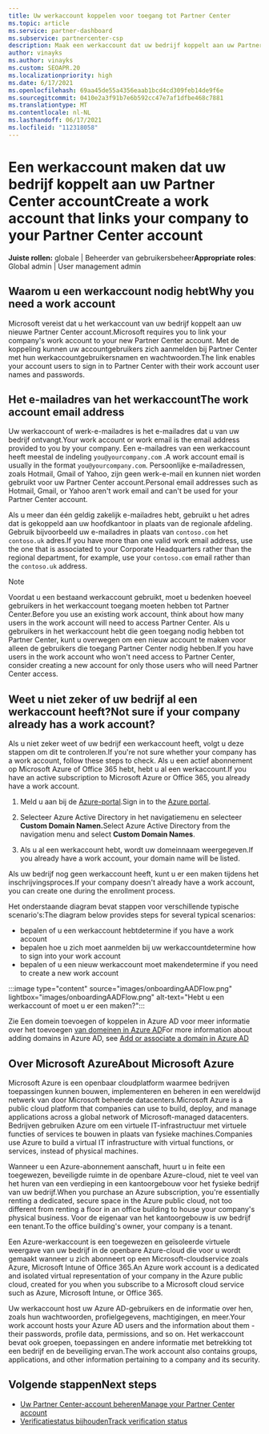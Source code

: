 ```yaml
---
title: Uw werkaccount koppelen voor toegang tot Partner Center
ms.topic: article
ms.service: partner-dashboard
ms.subservice: partnercenter-csp
description: Maak een werkaccount dat uw bedrijf koppelt aan uw Partner Center account. Hierdoor hebben werknemers in uw bedrijf toegang tot Partner Center.
author: vinayks
ms.author: vinayks
ms.custom: SEOAPR.20
ms.localizationpriority: high
ms.date: 6/17/2021
ms.openlocfilehash: 69aa45de55a4356eaab1bcd4cd309feb14de9f6e
ms.sourcegitcommit: 0410e2a3f91b7e6b592cc47e7af1dfbe468c7881
ms.translationtype: MT
ms.contentlocale: nl-NL
ms.lasthandoff: 06/17/2021
ms.locfileid: "112318058"
---
```

# <a name="create-a-work-account-that-links-your-company-to-your-partner-center-account"></a><span data-ttu-id="9a6be-104">Een werkaccount maken dat uw bedrijf koppelt aan uw Partner Center account</span><span class="sxs-lookup"><span data-stu-id="9a6be-104">Create a work account that links your company to your Partner Center account</span></span>

<span data-ttu-id="9a6be-105">**Juiste rollen:** globale | Beheerder van gebruikersbeheer</span><span class="sxs-lookup"><span data-stu-id="9a6be-105">**Appropriate roles**: Global admin | User management admin</span></span>

## <a name="why-you-need-a-work-account"></a><span data-ttu-id="9a6be-106">Waarom u een werkaccount nodig hebt</span><span class="sxs-lookup"><span data-stu-id="9a6be-106">Why you need a work account</span></span>

<span data-ttu-id="9a6be-107">Microsoft vereist dat u het werkaccount van uw bedrijf koppelt aan uw nieuwe Partner Center account.</span><span class="sxs-lookup"><span data-stu-id="9a6be-107">Microsoft requires you to link your company's work account to your new Partner Center account.</span></span> <span data-ttu-id="9a6be-108">Met de koppeling kunnen uw accountgebruikers zich aanmelden bij Partner Center met hun werkaccountgebruikersnamen en wachtwoorden.</span><span class="sxs-lookup"><span data-stu-id="9a6be-108">The link enables your account users to sign in to Partner Center with their work account user names and passwords.</span></span>

## <a name="the-work-account-email-address"></a><span data-ttu-id="9a6be-109">Het e-mailadres van het werkaccount</span><span class="sxs-lookup"><span data-stu-id="9a6be-109">The work account email address</span></span>

<span data-ttu-id="9a6be-110">Uw werkaccount of werk-e-mailadres is het e-mailadres dat u van uw bedrijf ontvangt.</span><span class="sxs-lookup"><span data-stu-id="9a6be-110">Your work account or work email is the email address provided to you by your company.</span></span> <span data-ttu-id="9a6be-111">Een e-mailadres van een werkaccount heeft meestal de indeling `you@yourcompany.com` .</span><span class="sxs-lookup"><span data-stu-id="9a6be-111">A work account email is usually in the format `you@yourcompany.com`.</span></span> <span data-ttu-id="9a6be-112">Persoonlijke e-mailadressen, zoals Hotmail, Gmail of Yahoo, zijn geen werk-e-mail en kunnen niet worden gebruikt voor uw Partner Center account.</span><span class="sxs-lookup"><span data-stu-id="9a6be-112">Personal email addresses such as Hotmail, Gmail, or Yahoo aren't work email and can't be used for your Partner Center account.</span></span>

<span data-ttu-id="9a6be-113">Als u meer dan één geldig zakelijk e-mailadres hebt, gebruikt u het adres dat is gekoppeld aan uw hoofdkantoor in plaats van de regionale afdeling. Gebruik bijvoorbeeld uw e-mailadres in plaats van `contoso.com` het `contoso.uk` adres.</span><span class="sxs-lookup"><span data-stu-id="9a6be-113">If you have more than one valid work email address, use the one that is associated to your Corporate Headquarters rather than the regional department, for example, use your `contoso.com` email rather than the `contoso.uk` address.</span></span>

> [!NOTE]  
> <span data-ttu-id="9a6be-114">Voordat u een bestaand werkaccount gebruikt, moet u bedenken hoeveel gebruikers in het werkaccount toegang moeten hebben tot Partner Center.</span><span class="sxs-lookup"><span data-stu-id="9a6be-114">Before you use an existing work account, think about how many users in the work account will need to access Partner Center.</span></span> <span data-ttu-id="9a6be-115">Als u gebruikers in het werkaccount hebt die geen toegang nodig hebben tot Partner Center, kunt u overwegen om een nieuw account te maken voor alleen de gebruikers die toegang Partner Center nodig hebben.</span><span class="sxs-lookup"><span data-stu-id="9a6be-115">If you have users in the work account who won't need access to Partner Center, consider creating a new account for only those users who will need Partner Center access.</span></span>

## <a name="not-sure-if-your-company-already-has-a-work-account"></a><span data-ttu-id="9a6be-116">Weet u niet zeker of uw bedrijf al een werkaccount heeft?</span><span class="sxs-lookup"><span data-stu-id="9a6be-116">Not sure if your company already has a work account?</span></span>

<span data-ttu-id="9a6be-117">Als u niet zeker weet of uw bedrijf een werkaccount heeft, volgt u deze stappen om dit te controleren.</span><span class="sxs-lookup"><span data-stu-id="9a6be-117">If you're not sure whether your company has a work account, follow these steps to check.</span></span> <span data-ttu-id="9a6be-118">Als u een actief abonnement op Microsoft Azure of Office 365 hebt, hebt u al een werkaccount.</span><span class="sxs-lookup"><span data-stu-id="9a6be-118">If you have an active subscription to Microsoft Azure or Office 365, you already have a work account.</span></span>

1. <span data-ttu-id="9a6be-119">Meld u aan bij de [Azure-portal](https://portal.azure.com).</span><span class="sxs-lookup"><span data-stu-id="9a6be-119">Sign in to the [Azure portal](https://portal.azure.com).</span></span>

2. <span data-ttu-id="9a6be-120">Selecteer Azure Active Directory in het navigatiemenu en selecteer **Custom Domain Namen.**</span><span class="sxs-lookup"><span data-stu-id="9a6be-120">Select Azure Active Directory from the navigation menu and select **Custom Domain Names**.</span></span>

3. <span data-ttu-id="9a6be-121">Als u al een werkaccount hebt, wordt uw domeinnaam weergegeven.</span><span class="sxs-lookup"><span data-stu-id="9a6be-121">If you already have a work account, your domain name will be listed.</span></span>

<span data-ttu-id="9a6be-122">Als uw bedrijf nog geen werkaccount heeft, kunt u er een maken tijdens het inschrijvingsproces.</span><span class="sxs-lookup"><span data-stu-id="9a6be-122">If your company doesn't already have a work account, you can create one during the enrollment process.</span></span>

<span data-ttu-id="9a6be-123">Het onderstaande diagram bevat stappen voor verschillende typische scenario's:</span><span class="sxs-lookup"><span data-stu-id="9a6be-123">The diagram below provides steps for several typical scenarios:</span></span>

- <span data-ttu-id="9a6be-124">bepalen of u een werkaccount hebt</span><span class="sxs-lookup"><span data-stu-id="9a6be-124">determine if you have a work account</span></span>
- <span data-ttu-id="9a6be-125">bepalen hoe u zich moet aanmelden bij uw werkaccount</span><span class="sxs-lookup"><span data-stu-id="9a6be-125">determine how to sign into your work account</span></span>
- <span data-ttu-id="9a6be-126">bepalen of u een nieuw werkaccount moet maken</span><span class="sxs-lookup"><span data-stu-id="9a6be-126">determine if you need to create a new work account</span></span>

:::image type="content" source="images/onboardingAADFlow.png" lightbox="images/onboardingAADFlow.png" alt-text="Hebt u een werkaccount of moet u er een maken?":::

<span data-ttu-id="9a6be-128">Zie Een domein toevoegen of koppelen in Azure AD voor meer informatie over het toevoegen [van domeinen in Azure AD](/azure/active-directory/active-directory-add-domain)</span><span class="sxs-lookup"><span data-stu-id="9a6be-128">For more information about adding domains in Azure AD, see [Add or associate a domain in Azure AD](/azure/active-directory/active-directory-add-domain)</span></span>

## <a name="about-microsoft-azure"></a><span data-ttu-id="9a6be-129">Over Microsoft Azure</span><span class="sxs-lookup"><span data-stu-id="9a6be-129">About Microsoft Azure</span></span>

<span data-ttu-id="9a6be-130">Microsoft Azure is een openbaar cloudplatform waarmee bedrijven toepassingen kunnen bouwen, implementeren en beheren in een wereldwijd netwerk van door Microsoft beheerde datacenters.</span><span class="sxs-lookup"><span data-stu-id="9a6be-130">Microsoft Azure is a public cloud platform that companies can use to build, deploy, and manage applications across a global network of Microsoft-managed datacenters.</span></span> <span data-ttu-id="9a6be-131">Bedrijven gebruiken Azure om een virtuele IT-infrastructuur met virtuele functies of services te bouwen in plaats van fysieke machines.</span><span class="sxs-lookup"><span data-stu-id="9a6be-131">Companies use Azure to build a virtual IT infrastructure with virtual functions, or services, instead of physical machines.</span></span>

<span data-ttu-id="9a6be-132">Wanneer u een Azure-abonnement aanschaft, huurt u in feite een toegewezen, beveiligde ruimte in de openbare Azure-cloud, niet te veel van het huren van een verdieping in een kantoorgebouw voor het fysieke bedrijf van uw bedrijf.</span><span class="sxs-lookup"><span data-stu-id="9a6be-132">When you purchase an Azure subscription, you're essentially renting a dedicated, secure space in the Azure public cloud, not too different from renting a floor in an office building to house your company's physical business.</span></span> <span data-ttu-id="9a6be-133">Voor de eigenaar van het kantoorgebouw is uw bedrijf een tenant.</span><span class="sxs-lookup"><span data-stu-id="9a6be-133">To the office building's owner, your company is a tenant.</span></span>

<span data-ttu-id="9a6be-134">Een Azure-werkaccount is een toegewezen en geïsoleerde virtuele weergave van uw bedrijf in de openbare Azure-cloud die voor u wordt gemaakt wanneer u zich abonneert op een Microsoft-cloudservice zoals Azure, Microsoft Intune of Office 365.</span><span class="sxs-lookup"><span data-stu-id="9a6be-134">An Azure work account is a dedicated and isolated virtual representation of your company in the Azure public cloud, created for you when you subscribe to a Microsoft cloud service such as Azure, Microsoft Intune, or Office 365.</span></span>

<span data-ttu-id="9a6be-135">Uw werkaccount host uw Azure AD-gebruikers en de informatie over hen, zoals hun wachtwoorden, profielgegevens, machtigingen, en meer.</span><span class="sxs-lookup"><span data-stu-id="9a6be-135">Your work account hosts your Azure AD users and the information about them - their passwords, profile data, permissions, and so on.</span></span> <span data-ttu-id="9a6be-136">Het werkaccount bevat ook groepen, toepassingen en andere informatie met betrekking tot een bedrijf en de beveiliging ervan.</span><span class="sxs-lookup"><span data-stu-id="9a6be-136">The work account also contains groups, applications, and other information pertaining to a company and its security.</span></span>

## <a name="next-steps"></a><span data-ttu-id="9a6be-137">Volgende stappen</span><span class="sxs-lookup"><span data-stu-id="9a6be-137">Next steps</span></span>

- [<span data-ttu-id="9a6be-138">Uw Partner Center-account beheren</span><span class="sxs-lookup"><span data-stu-id="9a6be-138">Manage your Partner Center account</span></span>](partner-center-account-setup.md)
- [<span data-ttu-id="9a6be-139">Verificatiestatus bijhouden</span><span class="sxs-lookup"><span data-stu-id="9a6be-139">Track verification status</span></span>](verification-responses.md)

